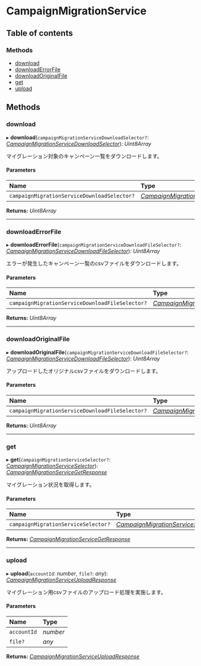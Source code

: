 # CampaignMigrationService


## Table of contents

### Methods

- [download](campaignmigrationservice.md#download)
- [downloadErrorFile](campaignmigrationservice.md#downloaderrorfile)
- [downloadOriginalFile](campaignmigrationservice.md#downloadoriginalfile)
- [get](campaignmigrationservice.md#get)
- [upload](campaignmigrationservice.md#upload)

## Methods

### download

▸ **download**(`campaignMigrationServiceDownloadSelector?`: [*CampaignMigrationServiceDownloadSelector*](../../data/display/campaignmigrationservicedownloadselector.md)): *Uint8Array*

<div lang=\"ja\">マイグレーション対象のキャンペーン一覧をダウンロードします。</div> 

#### Parameters

| Name | Type |
| :------ | :------ |
| `campaignMigrationServiceDownloadSelector?` | [*CampaignMigrationServiceDownloadSelector*](../../data/display/campaignmigrationservicedownloadselector.md) |

**Returns:** *Uint8Array*

___

### downloadErrorFile

▸ **downloadErrorFile**(`campaignMigrationServiceDownloadFileSelector?`: [*CampaignMigrationServiceDownloadFileSelector*](../../data/display/campaignmigrationservicedownloadfileselector.md)): *Uint8Array*

<div lang=\"ja\">エラーが発生したキャンペーン一覧のcsvファイルをダウンロードします。</div> 

#### Parameters

| Name | Type |
| :------ | :------ |
| `campaignMigrationServiceDownloadFileSelector?` | [*CampaignMigrationServiceDownloadFileSelector*](../../data/display/campaignmigrationservicedownloadfileselector.md) |

**Returns:** *Uint8Array*

___

### downloadOriginalFile

▸ **downloadOriginalFile**(`campaignMigrationServiceDownloadFileSelector?`: [*CampaignMigrationServiceDownloadFileSelector*](../../data/display/campaignmigrationservicedownloadfileselector.md)): *Uint8Array*

<div lang=\"ja\">アップロードしたオリジナルcsvファイルをダウンロードします。</div> 

#### Parameters

| Name | Type |
| :------ | :------ |
| `campaignMigrationServiceDownloadFileSelector?` | [*CampaignMigrationServiceDownloadFileSelector*](../../data/display/campaignmigrationservicedownloadfileselector.md) |

**Returns:** *Uint8Array*

___

### get

▸ **get**(`campaignMigrationServiceSelector?`: [*CampaignMigrationServiceSelector*](../../data/display/campaignmigrationserviceselector.md)): [*CampaignMigrationServiceGetResponse*](../../data/display/campaignmigrationservicegetresponse.md)

<div lang=\"ja\">マイグレーション状況を取得します。</div> 

#### Parameters

| Name | Type |
| :------ | :------ |
| `campaignMigrationServiceSelector?` | [*CampaignMigrationServiceSelector*](../../data/display/campaignmigrationserviceselector.md) |

**Returns:** [*CampaignMigrationServiceGetResponse*](../../data/display/campaignmigrationservicegetresponse.md)

___

### upload

▸ **upload**(`accountId`: *number*, `file?`: *any*): [*CampaignMigrationServiceUploadResponse*](../../data/display/campaignmigrationserviceuploadresponse.md)

<div lang=\"ja\">マイグレーション用csvファイルのアップロード処理を実施します。</div> 

#### Parameters

| Name | Type |
| :------ | :------ |
| `accountId` | *number* |
| `file?` | *any* |

**Returns:** [*CampaignMigrationServiceUploadResponse*](../../data/display/campaignmigrationserviceuploadresponse.md)
